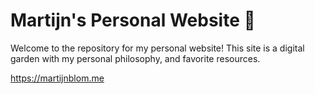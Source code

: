 # Martijn's Personal Website 🌟

Welcome to the repository for my personal website! This site is a digital garden with my personal philosophy, and favorite resources.

https://martijnblom.me